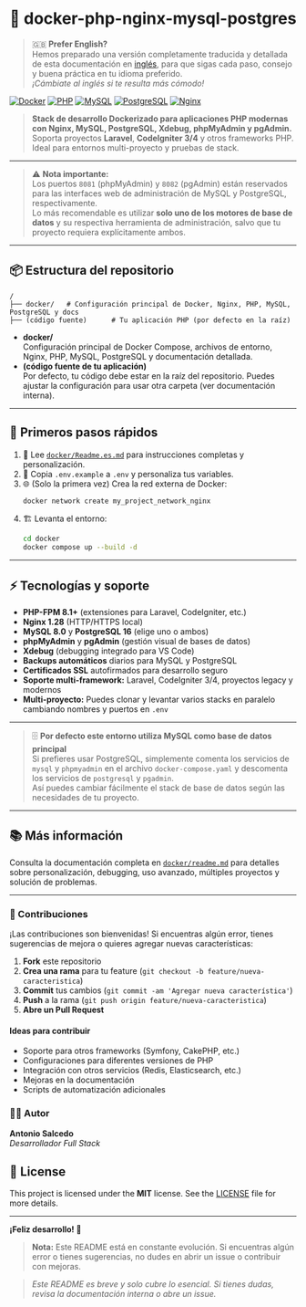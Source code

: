 # 🚀 docker-php-nginx-mysql-postgres

> 🇬🇧 **Prefer English?**  
> Hemos preparado una versión completamente traducida y detallada de esta documentación en [inglés](./Readme.md), para que sigas cada paso, consejo y buena práctica en tu idioma preferido.  
> _¡Cámbiate al inglés si te resulta más cómodo!_

[![Docker](https://img.shields.io/badge/Docker-20.10%2B-blue?logo=docker)](https://www.docker.com/)
[![PHP](https://img.shields.io/badge/PHP-8.4-purple?logo=php)](https://php.net/)
[![MySQL](https://img.shields.io/badge/MySQL-8.0-orange?logo=mysql)](https://mysql.com/)
[![PostgreSQL](https://img.shields.io/badge/PostgreSQL-16-blue?logo=postgresql)](https://postgresql.org/)
[![Nginx](https://img.shields.io/badge/Nginx-1.28-green?logo=nginx)](https://nginx.org/)

> **Stack de desarrollo Dockerizado para aplicaciones PHP modernas con Nginx, MySQL, PostgreSQL, Xdebug, phpMyAdmin y pgAdmin.**  
> Soporta proyectos **Laravel**, **CodeIgniter 3/4** y otros frameworks PHP. Ideal para entornos multi-proyecto y pruebas de stack.

---

> ⚠️ **Nota importante:**  
> Los puertos `8081` (phpMyAdmin) y `8082` (pgAdmin) están reservados para las interfaces web de administración de MySQL y PostgreSQL, respectivamente.  
> Lo más recomendable es utilizar **solo uno de los motores de base de datos** y su respectiva herramienta de administración, salvo que tu proyecto requiera explícitamente ambos.

---

## 📦 Estructura del repositorio

```
/
├── docker/   # Configuración principal de Docker, Nginx, PHP, MySQL, PostgreSQL y docs
├── (código fuente)      # Tu aplicación PHP (por defecto en la raíz)
```

-   **docker/**  
    Configuración principal de Docker Compose, archivos de entorno, Nginx, PHP, MySQL, PostgreSQL y documentación detallada.
-   **(código fuente de tu aplicación)**  
    Por defecto, tu código debe estar en la raíz del repositorio. Puedes ajustar la configuración para usar otra carpeta (ver documentación interna).

---

## 🚀 Primeros pasos rápidos

1. 📖 Lee [`docker/Readme.es.md`](docker/Readme.es.md) para instrucciones completas y personalización.
2. 📝 Copia `.env.example` a `.env` y personaliza tus variables.
3. 🌐 (Solo la primera vez) Crea la red externa de Docker:
    ```bash
    docker network create my_project_network_nginx
    ```
4. 🏗️ Levanta el entorno:
    ```bash
    cd docker
    docker compose up --build -d
    ```

---

## ⚡ Tecnologías y soporte

-   **PHP-FPM 8.1+** (extensiones para Laravel, CodeIgniter, etc.)
-   **Nginx 1.28** (HTTP/HTTPS local)
-   **MySQL 8.0** y **PostgreSQL 16** (elige uno o ambos)
-   **phpMyAdmin** y **pgAdmin** (gestión visual de bases de datos)
-   **Xdebug** (debugging integrado para VS Code)
-   **Backups automáticos** diarios para MySQL y PostgreSQL
-   **Certificados SSL** autofirmados para desarrollo seguro
-   **Soporte multi-framework:** Laravel, CodeIgniter 3/4, proyectos legacy y modernos
-   **Multi-proyecto:** Puedes clonar y levantar varios stacks en paralelo cambiando nombres y puertos en `.env`

---

> 🗄️ **Por defecto este entorno utiliza MySQL como base de datos principal**  
> Si prefieres usar PostgreSQL, simplemente comenta los servicios de `mysql` y `phpmyadmin` en el archivo `docker-compose.yaml` y descomenta los servicios de `postgresql` y `pgadmin`.  
> Así puedes cambiar fácilmente el stack de base de datos según las necesidades de tu proyecto.

---

## 📚 Más información

Consulta la documentación completa en [`docker/readme.md`](docker/readme.md) para detalles sobre personalización, debugging, uso avanzado, múltiples proyectos y solución de problemas.

---

### 🤝 Contribuciones

¡Las contribuciones son bienvenidas! Si encuentras algún error, tienes sugerencias de mejora o quieres agregar nuevas características:

1. **Fork** este repositorio
2. **Crea una rama** para tu feature (`git checkout -b feature/nueva-caracteristica`)
3. **Commit** tus cambios (`git commit -am 'Agregar nueva característica'`)
4. **Push** a la rama (`git push origin feature/nueva-caracteristica`)
5. **Abre un Pull Request**

#### Ideas para contribuir

-   Soporte para otros frameworks (Symfony, CakePHP, etc.)
-   Configuraciones para diferentes versiones de PHP
-   Integración con otros servicios (Redis, Elasticsearch, etc.)
-   Mejoras en la documentación
-   Scripts de automatización adicionales

### 👨‍💻 Autor

**Antonio Salcedo**  
_Desarrollador Full Stack_

## 📄 License

This project is licensed under the **MIT** license. See the [LICENSE](LICENSE) file for more details.

---

**¡Feliz desarrollo! 🚀**

> **Nota:** Este README está en constante evolución. Si encuentras algún error o tienes sugerencias, no dudes en abrir un issue o contribuir con mejoras.

> _Este README es breve y solo cubre lo esencial. Si tienes dudas, revisa la documentación interna o abre un issue._
